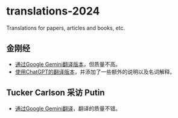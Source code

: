 # translations-2024
Translations for papers, articles and books, etc.

## 金刚经
- [通过Google Gemini翻译版本](./DiamondSutra/cn-to-cn.txt)，但质量不高。
- [使用ChatGPT的翻译版本](./DiamondSutra/ds-chat.md)，并添加了一些额外的说明以及名词解释。

## Tucker Carlson 采访 Putin
- [通过Google Gemini翻译](./TuckerPutin/putin-tucker-cn.txt)，翻译的质量不错。